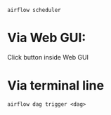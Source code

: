 `airflow scheduler`

# Via Web GUI:
Click button inside Web GUI

# Via terminal line

`airflow dag trigger <dag>`

